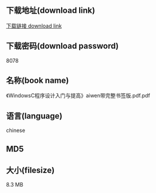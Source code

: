 ## 下载地址(download link)
[下载链接 download link](https://voluble-croquembouche-d321dc.netlify.app/?s=%E3%80%8AWindowsC%E7%A8%8B%E5%BA%8F%E8%AE%BE%E8%AE%A1%E5%85%A5%E9%97%A8%E4%B8%8E%E6%8F%90%E9%AB%98%E3%80%8Baiwen%E5%B8%A6%E5%AE%8C%E6%95%B4%E4%B9%A6%E7%AD%BE%E7%89%88.pdf)

## 下载密码(download password)
8078

## 名称(book name)
《WindowsC程序设计入门与提高》aiwen带完整书签版.pdf.pdf

## 语言(language)
chinese

## MD5


## 大小(filesize)
8.3 MB
